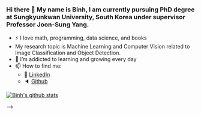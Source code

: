 ### Hi there 👋 My name is Binh, I am currently pursuing PhD degree at Sungkyunkwan University, South Korea under supervisor Professor Joon-Sung Yang.

- :zap: I love math, programming, data science, and books
- My research topic is Machine Learning and Computer Vision related to Image Classification and Object Detection.
- 🌱 I’m addicted to learning and growing every day
- 📫 How to find me: 
  - :office: [LinkedIn](https://www.linkedin.com/in/binh-nguyen-45a4a6b6/)
  - :speaker: [Github](https://github.com/beandkay)

[![Binh's github stats](https://github-readme-stats.vercel.app/api?username=beandkay&count_private=true&show_icons=true&theme=radical&hide_rank=false)](https://github.com/anuraghazra/github-readme-stats)

<!-- # Research Interest
**Visual Correspondence** and its applications. e.g., Semantic Correspondence, Few-shot Segmentation, 3D Reconstruction, Novel View Synthesis, etc. Specifically, I am interested in effective model architecture for transformers or designing efficient methods for correspondence. <br>
**Generative Models**. e.g., Diffusion Models, Image-to-Image Translation, etc. <br>
**Multimodal Learning**. e.g., Zero-shot Segmentation, Text-guided Image Manipulation, etc. <br>


Also, I'm always trying to study various fields not stated above for interdisciplinary research.

# Education

* Korea University, Seoul, Korea
  * M.S./Ph.D. Integrated Student in Computer Science and Engineering
  * Mar. 2022 - Present

* Yonsei University, Seoul, Korea
  * B.S. in Computer Science
  * Mar. 2018 - Feb. 2022

# Experience

* Undergraduate Intern (Korea University <a href="https://cvlab.korea.ac.kr">CVLAB</a>, Seoul, Korea)
  * Jan. 2021 - Feb. 2022
  * Advisor: Prof. Seungryong Kim

# Publications

## International Journal

> **CATs++: Boosting Cost Aggregation with Convolutions and Transformers**<br>
>> **Seokju Cho**\*, Sunghwan Hong*, and Seungryong Kim<br>
>> IEEE Trans. on Pattern Analysis and Machine Intelligence (**TPAMI**), <br> To be appeared (Impact Factor: 24.314).<br>
>> <a href="https://ku-cvlab.github.io/CATs-PlusPlus-Project-Page/">[Project Page]</a> <a href="https://arxiv.org/abs/2202.06817">[arXiv]</a>

## International Conference

> **Neural Matching Fields: Implicit Representation of Matching Fields for Visual Correspondence**<br>
>> Sunghwan Hong, Jisu Nam, **Seokju Cho**, Susung Hong,  Sangryul Jeon, Dongbo Min, and Seungryong Kim<br>
>> Neural Information Processing Systems (**NeurIPS**), 2022.<br>
>> <a href="https://ku-cvlab.github.io/NeMF/">[Project Page]</a> <a href="https://arxiv.org/abs/2210.02689">[arXiv]</a> 

> **MIDMs: Matching Interleaved Diffusion Models for Exemplar-based Image Translation**<br>
>> Junyoung Seo\*, Gyuseong Lee\*, **Seokju Cho**, Jiyoung Lee, Seungryong Kim<br>
>> ArXiv Preprint, 2022.<br>
>> <a href="https://ku-cvlab.github.io/MIDMs/">[Project Page]</a> <a href="https://arxiv.org/abs/2209.11047">[arXiv]</a> 

> **Integrative Feature and Cost Aggregation with Transformers for Dense Correspondence**<br>
>> Sunghwan Hong\*, **Seokju Cho**\*, Seungryong Kim, Stephen Lin<br>
>> ArXiv Preprint, 2022.<br>
>> <a href="https://arxiv.org/abs/2209.08742">[arXiv]</a> 

> **Cost Aggregation with 4D Convolutional Swin Transformer for Few-Shot Segmentation**<br>
>> Sunghwan Hong*, **Seokju Cho**\*, Jisu Nam, Stephen Lin, and Seungryong Kim<br>
>> European Conference on Computer Vision (**ECCV**), 2022.<br>
>> <a href="https://seokju-cho.github.io/VAT/">[Project Page]</a> <a href="https://arxiv.org/abs/2207.10866">[arXiv]</a> 
<!-- <a href="https://github.com/Seokju-Cho/Volumetric-Aggregation-Transformer">[Github]</a> -->

<!-- > **AggMatch: Aggregating Pseudo Labels for Semi-Supervised Learning**<br>
>> Jiwon Kim\*, Kwangrok Ryoo\*, Gyuseong Lee, **Seokju Cho**, Junyoung Seo, Daehwan Kim, Hansang Cho, and Seungryong Kim (Under Review)<br>
>> ArXiv Preprint, 2021.<br>
>> <a href="https://arxiv.org/abs/2201.10444">[arXiv]</a>

> **CATs: Cost Aggregation Transformers for Visual Correspondence**
>> **Seokju Cho**\*, Sunghwan Hong*, Sangryul Jeon, Yunsung Lee, Kwanghoon Sohn, and Seungryong Kim<br>
>> Neural Information Processing Systems (**NeurIPS**), 2021.<br>
>> <a href="https://sunghwanhong.github.io/CATs/">[Project Page]</a> <a href="https://arxiv.org/abs/2106.02520">[arXiv]</a> <a href="https://github.com/SunghwanHong/Cost-Aggregation-transformers">[Github]</a>
 --> -->
